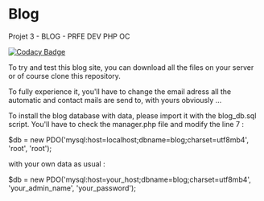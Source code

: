 # Blog
 Projet 3 - BLOG - PRFE DEV PHP OC

[![Codacy Badge](https://app.codacy.com/project/badge/Grade/c3958ea5270544fdbd48aaf0b9ca5eff)](https://www.codacy.com/gh/ludodrapo/Blog/dashboard?utm_source=github.com&amp;utm_medium=referral&amp;utm_content=ludodrapo/Blog&amp;utm_campaign=Badge_Grade)

To try and test this blog site, you can download all the files on your server or of course clone this repository.

To fully experience it, you'll have to change the email adress all the automatic and contact mails are send to, with yours obviously ...

To install the blog database with data, please import it with the blog_db.sql script.
You'll have to check the manager.php file and modify the line 7 :

$db = new PDO('mysql:host=localhost;dbname=blog;charset=utf8mb4', 'root', 'root');

with your own data as usual :

$db = new PDO('mysql:host=your_host;dbname=blog;charset=utf8mb4', 'your_admin_name', 'your_password');
